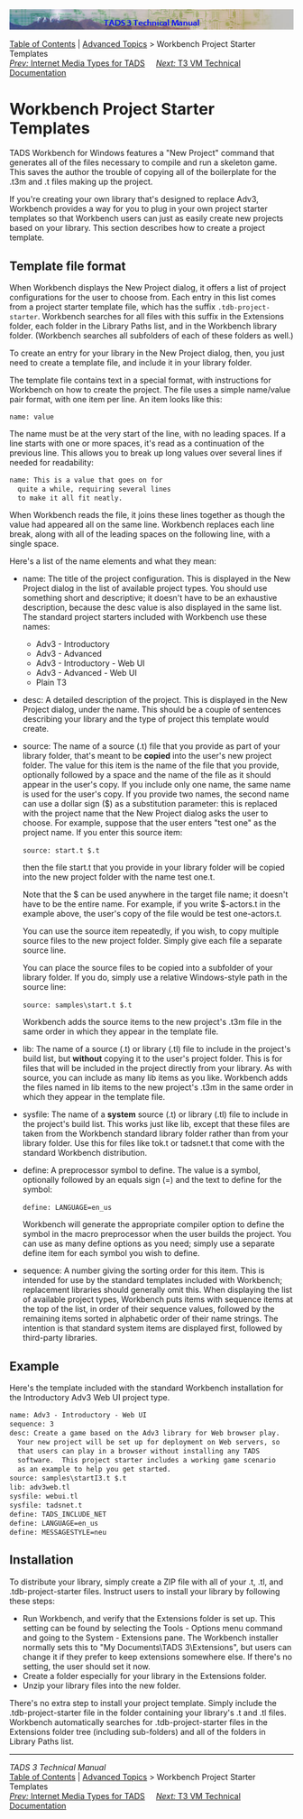 <div class="topbar">

<img src="topbar.jpg" data-border="0" />

</div>

<div class="nav">

<a href="toc.htm" class="nav">Table of Contents</a> \|
<a href="advtop.htm" class="nav">Advanced Topics</a> \> Workbench
Project Starter Templates  
<span class="navnp"><a href="mediatypes.htm" class="nav"><em>Prev:</em> Internet Media Types
for TADS</a>    
<a href="t3spec.htm" class="nav"><em>Next:</em> T3 VM Technical
Documentation</a>     </span>

</div>

<div class="main">

# Workbench Project Starter Templates

TADS Workbench for Windows features a "New Project" command that
generates all of the files necessary to compile and run a skeleton game.
This saves the author the trouble of copying all of the boilerplate for
the .t3m and .t files making up the project.

If you're creating your own library that's designed to replace Adv3,
Workbench provides a way for you to plug in your own project starter
templates so that Workbench users can just as easily create new projects
based on your library. This section describes how to create a project
template.

## Template file format

When Workbench displays the New Project dialog, it offers a list of
project configurations for the user to choose from. Each entry in this
list comes from a project starter template file, which has the suffix
`.tdb-project-starter`. Workbench searches for all files with this
suffix in the Extensions folder, each folder in the Library Paths list,
and in the Workbench library folder. (Workbench searches all subfolders
of each of these folders as well.)

To create an entry for your library in the New Project dialog, then, you
just need to create a template file, and include it in your library
folder.

The template file contains text in a special format, with instructions
for Workbench on how to create the project. The file uses a simple
name/value pair format, with one item per line. An item looks like this:

<div class="code">

    name: value

</div>

The <span class="code">name</span> must be at the very start of the
line, with no leading spaces. If a line starts with one or more spaces,
it's read as a continuation of the previous line. This allows you to
break up long values over several lines if needed for readability:

<div class="code">

    name: This is a value that goes on for
      quite a while, requiring several lines
      to make it all fit neatly.

</div>

When Workbench reads the file, it joins these lines together as though
the value had appeared all on the same line. Workbench replaces each
line break, along with all of the leading spaces on the following line,
with a single space.

Here's a list of the <span class="code">name</span> elements and what
they mean:

- <span class="code">name</span>: The title of the project
  configuration. This is displayed in the New Project dialog in the list
  of available project types. You should use something short and
  descriptive; it doesn't have to be an exhaustive description, because
  the <span class="code">desc</span> value is also displayed in the same
  list. The standard project starters included with Workbench use these
  names:
  - Adv3 - Introductory
  - Adv3 - Advanced
  - Adv3 - Introductory - Web UI
  - Adv3 - Advanced - Web UI
  - Plain T3

- <span class="code">desc</span>: A detailed description of the project.
  This is displayed in the New Project dialog, under the
  <span class="code">name</span>. This should be a couple of sentences
  describing your library and the type of project this template would
  create.

- <span class="code">source</span>: The name of a source (.t) file that
  you provide as part of your library folder, that's meant to be
  **copied** into the user's new project folder. The value for this item
  is the name of the file that you provide, optionally followed by a
  space and the name of the file as it should appear in the user's copy.
  If you include only one name, the same name is used for the user's
  copy. If you provide two names, the second name can use a dollar sign
  (\$) as a substitution parameter: this is replaced with the project
  name that the New Project dialog asks the user to choose. For example,
  suppose that the user enters "test one" as the project name. If you
  enter this <span class="code">source</span> item:

  ` source: start.t $.t `

  then the file <span class="code">start.t</span> that you provide in
  your library folder will be copied into the new project folder with
  the name <span class="code">test one.t</span>.

  Note that the <span class="code">\$</span> can be used anywhere in the
  target file name; it doesn't have to be the entire name. For example,
  if you write <span class="code">\$-actors.t</span> in the example
  above, the user's copy of the file would be <span class="code">test
  one-actors.t</span>.

  You can use the <span class="code">source</span> item repeatedly, if
  you wish, to copy multiple source files to the new project folder.
  Simply give each file a separate <span class="code">source</span>
  line.

  You can place the source files to be copied into a subfolder of your
  library folder. If you do, simply use a relative Windows-style path in
  the <span class="code">source</span> line:

  ` source: samples\start.t $.t `

  Workbench adds the <span class="code">source</span> items to the new
  project's .t3m file in the same order in which they appear in the
  template file.

- <span class="code">lib</span>: The name of a source (.t) or library
  (.tl) file to include in the project's build list, but **without**
  copying it to the user's project folder. This is for files that will
  be included in the project directly from your library. As with
  <span class="code">source</span>, you can include as many
  <span class="code">lib</span> items as you like.
  Workbench adds the files named in <span class="code">lib</span> items
  to the new project's .t3m in the same order in which they appear in
  the template file.

- <span class="code">sysfile</span>: The name of a **system** source
  (.t) or library (.tl) file to include in the project's build list.
  This works just like <span class="code">lib</span>, except that these
  files are taken from the Workbench standard library folder rather than
  from your library folder. Use this for files like
  <span class="code">tok.t</span> or <span class="code">tadsnet.t</span>
  that come with the standard Workbench distribution.

- <span class="code">define</span>: A preprocessor symbol to define. The
  value is a symbol, optionally followed by an equals sign (=) and the
  text to define for the symbol:

  ` define: LANGUAGE=en_us `

  Workbench will generate the appropriate compiler option to define the
  symbol in the macro preprocessor when the user builds the project. You
  can use as many <span class="code">define</span> options as you need;
  simply use a separate <span class="code">define</span> item for each
  symbol you wish to define.

- <span class="code">sequence</span>: A number giving the sorting order
  for this item. This is intended for use by the standard templates
  included with Workbench; replacement libraries should generally omit
  this. When displaying the list of available project types, Workbench
  puts items with <span class="code">sequence</span> items at the top of
  the list, in order of their <span class="code">sequence</span> values,
  followed by the remaining items sorted in alphabetic order of their
  <span class="code">name</span> strings. The intention is that standard
  system items are displayed first, followed by third-party libraries.

## Example

Here's the template included with the standard Workbench installation
for the Introductory Adv3 Web UI project type.

<div class="code">

    name: Adv3 - Introductory - Web UI
    sequence: 3
    desc: Create a game based on the Adv3 library for Web browser play.
      Your new project will be set up for deployment on Web servers, so
      that users can play in a browser without installing any TADS
      software.  This project starter includes a working game scenario 
      as an example to help you get started.
    source: samples\startI3.t $.t
    lib: adv3web.tl
    sysfile: webui.tl
    sysfile: tadsnet.t
    define: TADS_INCLUDE_NET
    define: LANGUAGE=en_us
    define: MESSAGESTYLE=neu

</div>

## Installation

To distribute your library, simply create a ZIP file with all of your
.t, .tl, and .tdb-project-starter files. Instruct users to install your
library by following these steps:

- Run Workbench, and verify that the Extensions folder is set up. This
  setting can be found by selecting the Tools - Options menu command and
  going to the System - Extensions pane. The Workbench installer
  normally sets this to "My Documents\TADS 3\Extensions", but users can
  change it if they prefer to keep extensions somewhere else. If there's
  no setting, the user should set it now.
- Create a folder especially for your library in the Extensions folder.
- Unzip your library files into the new folder.

There's no extra step to install your project template. Simply include
the .tdb-project-starter file in the folder containing your library's .t
and .tl files. Workbench automatically searches for .tdb-project-starter
files in the Extensions folder tree (including sub-folders) and all of
the folders in Library Paths list.

</div>

------------------------------------------------------------------------

<div class="navb">

*TADS 3 Technical Manual*  
<a href="toc.htm" class="nav">Table of Contents</a> \|
<a href="advtop.htm" class="nav">Advanced Topics</a> \> Workbench
Project Starter Templates  
<span class="navnp"><a href="mediatypes.htm" class="nav"><em>Prev:</em> Internet Media Types
for TADS</a>    
<a href="t3spec.htm" class="nav"><em>Next:</em> T3 VM Technical
Documentation</a>     </span>

</div>
